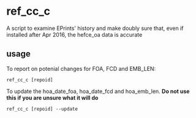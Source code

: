 # ref_cc_c
A script to examine EPrints' history and make doubly sure that, even if installed after Apr 2016, the hefce_oa data is accurate

## usage

To report on potenial changes for FOA, FCD and EMB_LEN:

`ref_cc_c [repoid]`

To update the hoa_date_foa, hoa_date_fcd and hoa_emb_len. __Do not use this if you are unsure what it will do__

`ref_cc_c [repoid] --update`
